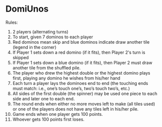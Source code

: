 # DomiUnos

Rules:
1. 2 players (alternating turns)
2. To start, given 7 dominos to each player
3. Red dominos mean skip and blue dominos indicate draw another tile (legend in the corner)
4. If Player 1 sets down a red domino (if it fits), then Player 2's turn is skipped
5. If Player 1 sets down a blue domino (if it fits), then Player 2 must draw another tile from the shuffled pile.
6. The player who drew the highest double or the highest domino plays first, playing any domino he wishes from his/her hand
7. Each turn a player lays the dominoes end to end (the touching ends must match: i.e., one’s touch one’s, two’s touch two’s, etc.)
8. All sides of the first double (the spinner) may be used one piece to each side and later one to each end.
9. The round ends when either no more moves left to make (all tiles used) or one of the players does not have any tiles left in his/her pile.
10. Game ends when one player gets 100 points.
11. Whoever gets 100 points first loses.
